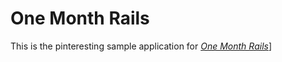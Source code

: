 # One Month Rails

This is the pinteresting sample application for
[*One Month Rails*](http://onemonthrails.com)]